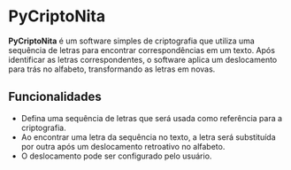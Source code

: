 # PyCriptoNita
**PyCriptoNita** é um software simples de criptografia que utiliza uma sequência de letras para encontrar correspondências em um texto. Após identificar as letras correspondentes, o software aplica um deslocamento para trás no alfabeto, transformando as letras em novas.

## Funcionalidades

- Defina uma sequência de letras que será usada como referência para a criptografia.
- Ao encontrar uma letra da sequência no texto, a letra será substituída por outra após um deslocamento retroativo no alfabeto.
- O deslocamento pode ser configurado pelo usuário.
